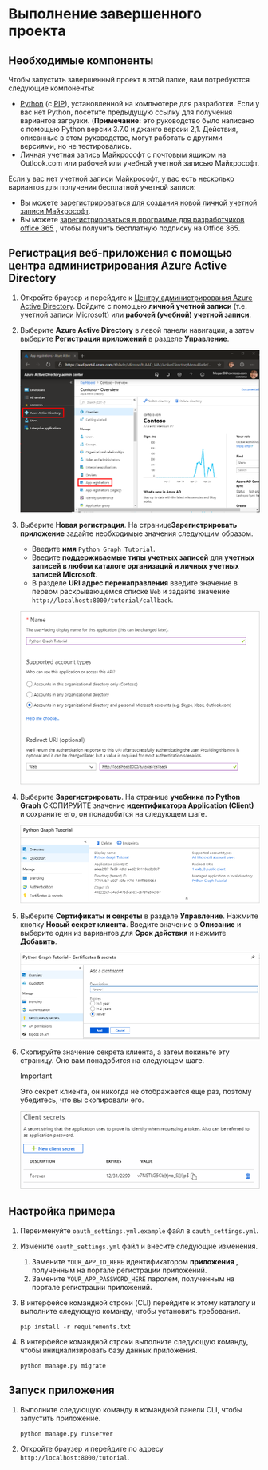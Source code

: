 # <a name="how-to-run-the-completed-project"></a>Выполнение завершенного проекта

## <a name="prerequisites"></a>Необходимые компоненты

Чтобы запустить завершенный проект в этой папке, вам потребуются следующие компоненты:

- [Python](https://www.python.org/) (с [PIP](https://pypi.org/project/pip/)), установленной на компьютере для разработки. Если у вас нет Python, посетите предыдущую ссылку для получения вариантов загрузки. (**Примечание:** это руководство было написано с помощью Python версии 3.7.0 и джанго версии 2,1. Действия, описанные в этом руководстве, могут работать с другими версиями, но не тестировались.
- Личная учетная запись Майкрософт с почтовым ящиком на Outlook.com или рабочей или учебной учетной записью Майкрософт.

Если у вас нет учетной записи Майкрософт, у вас есть несколько вариантов для получения бесплатной учетной записи:

- Вы можете [зарегистрироваться для создания новой личной учетной записи Майкрософт](https://signup.live.com/signup?wa=wsignin1.0&rpsnv=12&ct=1454618383&rver=6.4.6456.0&wp=MBI_SSL_SHARED&wreply=https://mail.live.com/default.aspx&id=64855&cbcxt=mai&bk=1454618383&uiflavor=web&uaid=b213a65b4fdc484382b6622b3ecaa547&mkt=E-US&lc=1033&lic=1).
- Вы можете [зарегистрироваться в программе для разработчиков office 365](https://developer.microsoft.com/office/dev-program) , чтобы получить бесплатную подписку на Office 365.

## <a name="register-a-web-application-with-the-azure-active-directory-admin-center"></a>Регистрация веб-приложения с помощью центра администрирования Azure Active Directory

1. Откройте браузер и перейдите к [Центру администрирования Azure Active Directory](https://aad.portal.azure.com). Войдите с помощью **личной учетной записи** (т.е. учетной записи Microsoft) или **рабочей (учебной) учетной записи**.

1. Выберите **Azure Active Directory** в левой панели навигации, а затем выберите **Регистрация приложений** в разделе **Управление**.

    ![Снимок экрана с регистрациями приложений ](/tutorial/images/aad-portal-app-registrations.png)

1. Выберите **Новая регистрация**. На странице**Зарегистрировать приложение** задайте необходимые значения следующим образом.

    - Введите **имя** `Python Graph Tutorial`.
    - Введите **поддерживаемые типы учетных записей** для **учетных записей в любом каталоге организаций и личных учетных записей Microsoft**.
    - В разделе **URI адрес перенаправления** введите значение в первом раскрывающемся списке `Web` и задайте значение `http://localhost:8000/tutorial/callback`.

    ![Снимок страницы "регистрация приложения"](/tutorial/images/aad-register-an-app.png)

1. Выберите **Зарегистрировать**. На странице **учебника по Python Graph** СКОПИРУЙТЕ значение **идентификатора Application (Client)** и сохраните его, он понадобится на следующем шаге.

    ![Снимок экрана с ИДЕНТИФИКАТОРом приложения для новой регистрации приложения](/tutorial/images/aad-application-id.png)

1. Выберите **Сертификаты и секреты** в разделе **Управление**. Нажмите кнопку **Новый секрет клиента**. Введите значение в **Описание** и выберите один из вариантов для **Срок действия** и нажмите **Добавить**.

    ![Снимок экрана: диалоговое окно добавления секрета клиента](/tutorial/images/aad-new-client-secret.png)

1. Скопируйте значение секрета клиента, а затем покиньте эту страницу. Оно вам понадобится на следующем шаге.

    > [!IMPORTANT]
    > Это секрет клиента, он никогда не отображается еще раз, поэтому убедитесь, что вы скопировали его.

    ![Снимок экрана с недавно добавленным секретом клиента](/tutorial/images/aad-copy-client-secret.png)

## <a name="configure-the-sample"></a>Настройка примера

1. Переименуйте `oauth_settings.yml.example` файл в `oauth_settings.yml`.
1. Измените `oauth_settings.yml` файл и внесите следующие изменения.
    1. Замените `YOUR_APP_ID_HERE` идентификатором **приложения** , полученным на портале регистрации приложений.
    1. Замените `YOUR_APP_PASSWORD_HERE` паролем, полученным на портале регистрации приложений.
1. В интерфейсе командной строки (CLI) перейдите к этому каталогу и выполните следующую команду, чтобы установить требования.

    ```Shell
    pip install -r requirements.txt
    ```

1. В интерфейсе командной строки выполните следующую команду, чтобы инициализировать базу данных приложения.

    ```Shell
    python manage.py migrate
    ```

## <a name="run-the-sample"></a>Запуск приложения

1. Выполните следующую команду в командной панели CLI, чтобы запустить приложение.

    ```Shell
    python manage.py runserver
    ```

1. Откройте браузер и перейдите по адресу `http://localhost:8000/tutorial`.